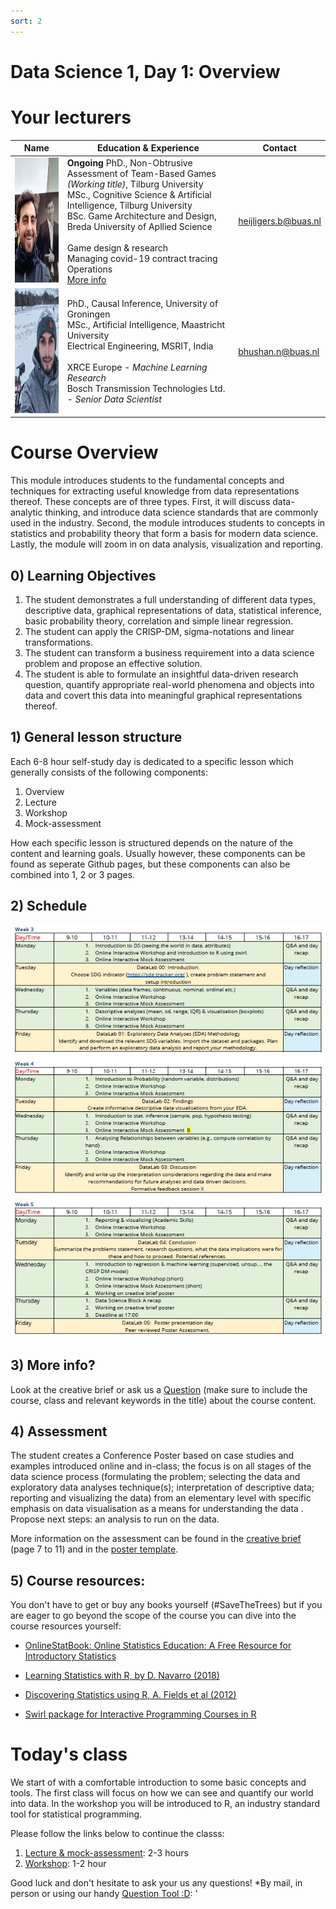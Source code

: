 ```yaml
---
sort: 2
---
```


# Data Science 1, Day 1: Overview

# Your lecturers

Name  | Education & Experience  | Contact
---   | ----------------------  | ---
<img src="/docs/Study Content/DataScience/DS1_IntroductionToDataScience/Day1_Self-Study/Assets/BramMediumCloseUp.jpg" width="140" height="200" /> | **Ongoing** PhD., Non-Obtrusive Assessment of Team-Based Games *(Working title)*, Tilburg University  <br> MSc., Cognitive Science & Artificial Intelligence, Tilburg University <br> BSc. Game Architecture and Design, Breda University of Apllied Science <br> <br> Game design & research <br> Managing covid-19 contract tracing Operations <br> [More info](docs/Study%Content/DataScience/DS1_IntroductionToDataScience/Assets/AboutLecturers/AboutBramHeijligers) | heijligers.b@buas.nl
<img src="/docs/Study Content/Programming/assets/nitinFaceSmall.png" width="140" height="200" /> | PhD., Causal Inference, University of Groningen​  <br> MSc., Artificial Intelligence, Maastricht University​ <br> Electrical Engineering, MSRIT, India <br> <br> XRCE Europe - *Machine Learning Research* <br> Bosch Transmission Technologies Ltd. - *Senior Data Scientist* | bhushan.n@buas.nl

# Course Overview
This module introduces students to the fundamental concepts and techniques for extracting useful knowledge from data representations thereof. These concepts are of three types. First, it will discuss data-analytic thinking, and introduce data science standards that are commonly used in the industry. Second, the module introduces students to concepts in statistics and probability theory that form a basis for modern data science. Lastly, the module will zoom in on data analysis, visualization and reporting.  

## 0) Learning Objectives
1. The student demonstrates a full understanding of different data types, descriptive data, graphical representations of data, statistical inference, basic probability theory, correlation and simple linear regression.
2. The student can apply the CRISP-DM, sigma-notations and linear transformations.
3. The student can transform a business requirement into a data science problem and propose an effective solution.
4. The student is able to formulate an insightful data-driven research question, quantify appropriate real-world phenomena and objects into data and covert this data into meaningful graphical representations thereof.

## 1) General lesson structure
Each 6-8 hour self-study day is dedicated to a specific lesson which generally consists of the following components:
1. Overview
2. Lecture
3. Workshop
4. Mock-assessment

How each specific lesson is structured depends on the nature of the content and learning goals. Usually however, these components can be found as seperate Github pages, but these components can also be combined into 1, 2 or 3 pages.

## 2) Schedule
<img src="/docs/Study Content/DataScience/DS1_IntroductionToDataScience/Assets/Images/CourseSchedule.jpg" />

## 3) More info?
Look at the creative brief or ask us a [Question](https://github.com/BredaUniversity/AAI-DM/issues/new) (make sure to include the course, class and relevant keywords in the title) about the course content.

## 4) Assessment
The student creates a Conference Poster based on case studies and examples introduced online and in-class; the focus is on all stages of the data science process (formulating the problem; selecting the data and exploratory data analyses technique(s); interpretation of descriptive data; reporting and visualizing the data) from an elementary level with specific emphasis on data visualisation as a means for understanding the data . Propose next steps: an analysis to run on the data.

More information on the assessment can be found in the [creative brief](/docs/Study%Content/DataScience/DS1_IntroductionToDataScience/Assessment/2021-22%ADS&AI%Project%Brief%Block%A.pdf) (page 7 to 11) and in the [poster template](/docs/Study%Content/DataScience/DS1_IntroductionToDataScience/Assessment/DS1-AssesmentPoster_Template.pptx).

## 5) Course resources:
You don't have to get or buy any books yourself (#SaveTheTrees) but if you are eager to go beyond the scope of the course you can dive into the course resources yourself:

- [OnlineStatBook: Online Statistics Education: A Free Resource for Introductory Statistics](https://onlinestatbook.com/)

- [Learning Statistics with R, by D. Navarro (2018)](https://learningstatisticswithr.com/)

- [Discovering Statistics using R, A. Fields et al (2012)](https://uk.sagepub.com/en-gb/eur/discovering-statistics-using-r/book236067)  

- [Swirl package for Interactive Programming Courses in R](https://swirlstats.com/)  

#  Today's class
We start of with a comfortable introduction to some basic concepts and tools. The first class will focus on how we can see and quantify our world into data. In the workshop you will be introduced to R, an industry standard tool for statistical programming.

Please follow the links below to continue the classs:
1. [Lecture & mock-assessment](/docs/Study%Content/DataScience/DS1_IntroductionToDataScience/Day1_Self-Study/DS1_Day1_MVP_LectureAndMockAssesment): 2-3 hours
2. [Workshop](/docs/Study%Content/DataScience/DS1_IntroductionToDataScience/Day1_Self-Study/DS1_Day1_MVP_IntroToR): 1-2 hour

Good luck and don't hesitate to ask your us any questions!
*By mail, in person or using our handy [Question Tool :D](https://github.com/BredaUniversity/AAI-DM/issues/new): '
